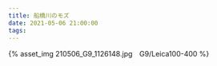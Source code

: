 ```yaml
---
title: 船橋川のモズ
date: 2021-05-06 21:00:00
tags:
---
```


<!-- 整理 -->
<!-- 会社の私物を家と実家に持ち帰り整理。
作業は終了。
根本的に流れが変わる時っていうのは、なかなか上手く対応出来ないものだなと実感しています。
6月に廃業をすることの告知があってから2ヶ月少しでやっと頭が付いてきた印象です。
しっかりと明日を睨んでやって行かねばなりません。 -->

{% asset_img 210506_G9_1126148.jpg　G9/Leica100-400 %}